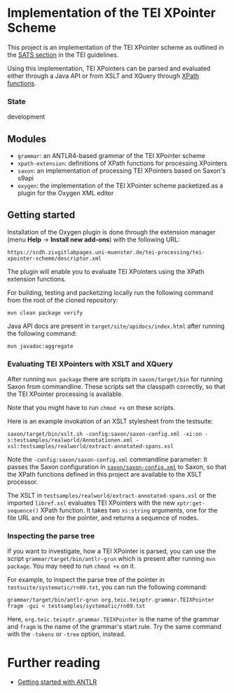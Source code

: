 # Implementation of the TEI XPointer Scheme

This project is an implementation of the TEI XPointer scheme as
outlined in the [SATS
section](https://www.tei-c.org/release/doc/tei-p5-doc/de/html/SA.html#SATS)
in the TEI guidelines.

Using this implementation, TEI XPointers can be parsed and evaluated
either through a Java API or from XSLT and XQuery through [XPath
functions](doc/xpath-functions.md).

### State

development

## Modules

- `grammar`: an ANTLR4-based grammar of the TEI XPointer scheme
- `xpath-extension`: definitions of XPath functions for processing XPointers
- `saxon`: an implementation of processing TEI XPointers based on
  Saxon's s9api
- `oxygen`: the implementation of the TEI XPointer scheme packetized
  as a plugin for the Oxygen XML editor

## Getting started

Installation of the Oxygen plugin is done through the extension
manager (menu **Help** -> **Install new add-ons**) with the following
URL:

```
https://scdh.zivgitlabpages.uni-muenster.de/tei-processing/tei-xpointer-scheme/descriptor.xml
```

The plugin will enable you to evaluate TEI XPointers using the XPath
extension functions.


For building, testing and packetizing locally run the following
command from the root of the cloned repository:

```{shell}
mvn clean package verify
```

Java API docs are present in `target/site/apidocs/index.html` after
running the following command:

```{shell}
mvn javadoc:aggregate
```

### Evaluating TEI XPointers with XSLT and XQuery

After running `mvn package` there are scripts in `saxon/target/bin`
for running Saxon from commandline. These scripts set the classpath
correctly, so that the TEI XPointer processing is available.

Note that you might have to run `chmod +x` on these scripts.

Here is an example invokation of an XSLT stylesheet from the
testsuite:

```{shell}
saxon/target/bin/xslt.sh -config:saxon/saxon-config.xml -xi:on -s:testsamples/realworld/Annotationen.xml -xsl:testsamples/realworld/extract-annotated-spans.xsl
```

Note the `-config:saxon/saxon-config.xml` commandline parameter: It
passes the Saxon configuration in
[`saxon/saxon-config.xml`](saxon/saxon-config.xml) to Saxon, so that
the XPath functions defined in this project are available to the XSLT
processor.

The XSLT in `testsamples/realworld/extract-annotated-spans.xsl` or the
imported `libref.xsl` evaluates TEI XPointers with the new
`xptr:get-sequence()` XPath function. It takes two `xs:string`
arguments, one for the file URL and one for the pointer, and returns a
sequence of nodes.

### Inspecting the parse tree

If you want to investigate, how a TEI XPointer is parsed, you can use
the script `grammar/target/bin/antlr-grun` which is present after
running `mvn package`. You may need to run `chmod +x` on it.

For example, to inspect the parse tree of the pointer in
`testsuite/systematic/rn09.txt`, you can run the following command:

```{shell}
grammar/target/bin/antlr-grun org.teic.teixptr.grammar.TEIXPointer fragm -gui < testsamples/systematic/rn09.txt
```

Here, `org.teic.teixptr.grammar.TEIXPointer` is the name of the
grammar and `fragm` is the name of the grammar's start rule. Try the
same command with the `-tokens` or `-tree` option, instead.


# Further reading

- [Getting started with
  ANTLR](https://github.com/antlr/antlr4/blob/master/doc/getting-started.md)
